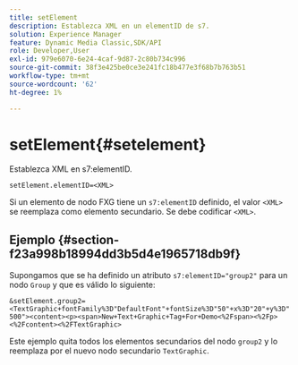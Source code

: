 ```yaml
---
title: setElement
description: Establezca XML en un elementID de s7.
solution: Experience Manager
feature: Dynamic Media Classic,SDK/API
role: Developer,User
exl-id: 979e6070-6e24-4caf-9d87-2c80b734c996
source-git-commit: 38f3e425be0ce3e241fc18b477e3f68b7b763b51
workflow-type: tm+mt
source-wordcount: '62'
ht-degree: 1%

---
```


# setElement{#setelement}

Establezca XML en s7:elementID.

`setElement.elementID=<XML>`

Si un elemento de nodo FXG tiene un `s7:elementID` definido, el valor `<XML>` se reemplaza como elemento secundario. Se debe codificar `<XML>`.

## Ejemplo {#section-f23a998b18994dd3b5d4e1965718db9f}

Supongamos que se ha definido un atributo `s7:elementID="group2"` para un nodo `Group` y que es válido lo siguiente:

`&setElement.group2=<TextGraphic+fontFamily%3D"DefaultFont"+fontSize%3D"50"+x%3D"20"+y%3D"500"><content><p><span>New+Text+Graphic+Tag+For+Demo<%2Fspan><%2Fp><%2Fcontent><%2FTextGraphic>`

Este ejemplo quita todos los elementos secundarios del nodo `group2` y lo reemplaza por el nuevo nodo secundario `TextGraphic`.
